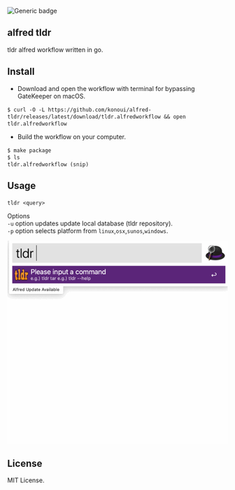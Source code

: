 ![Generic badge](https://github.com/konoui/alfred-tldr/workflows/test/badge.svg)

## alfred tldr
tldr alfred workflow written in go.

## Install
- Download and open the workflow with terminal for bypassing GateKeeper on macOS.
```
$ curl -O -L https://github.com/konoui/alfred-tldr/releases/latest/download/tldr.alfredworkflow && open tldr.alfredworkflow
```

- Build the workflow on your computer.
```
$ make package
$ ls
tldr.alfredworkflow (snip)
```

## Usage
`tldr <query>`

Options   
`-u` option updates update local database (tldr repository).  
`-p` option selects platform from `linux`,`osx`,`sunos`,`windows`.  

![alfred-tldr](./alfred-tldr.gif)

## License
MIT License.
